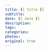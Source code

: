 ```yaml
---
title: {{ title }}
subtitle: 
date: {{ date }}
description: 
tags: 
categories: 
photos: 
original: true
---
```


